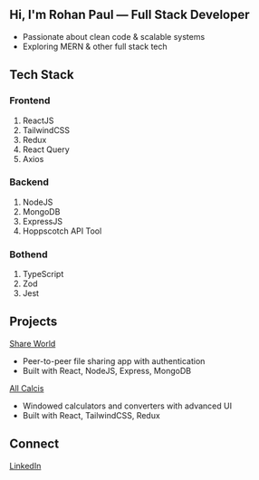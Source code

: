 ## Hi, I'm Rohan Paul — Full Stack Developer

- Passionate about clean code & scalable systems  
- Exploring MERN & other full stack tech  

## Tech Stack

### Frontend
1. ReactJS  
2. TailwindCSS  
3. Redux  
4. React Query  
5. Axios  

### Backend
1. NodeJS  
2. MongoDB  
3. ExpressJS  
4. Hoppscotch API Tool  

### Bothend
1. TypeScript  
2. Zod  
3. Jest  

## Projects

[Share World](https://github.com/NotRohanPaul/share-world.git)  
- Peer-to-peer file sharing app with authentication  
- Built with React, NodeJS, Express, MongoDB  

[All Calcis](https://github.com/NotRohanPaul/all-calcis)  
- Windowed calculators and converters with advanced UI  
- Built with React, TailwindCSS, Redux  

## Connect  
[LinkedIn](https://linkedin.com/in/rohanpaul-dev)
